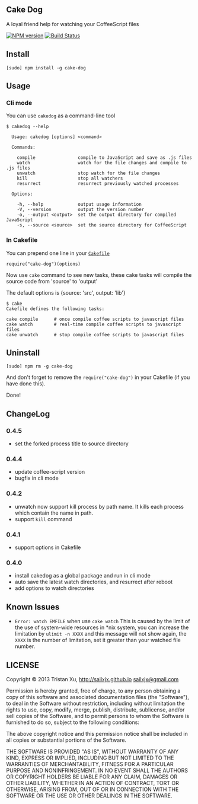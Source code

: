 Cake Dog
---
A loyal friend help for watching your CoffeeScript files

[![NPM version][npm-image]][npm-url] [![Build Status][travis-image]][travis-url]

## Install
```
[sudo] npm install -g cake-dog
```

## Usage

### Cli mode
You can use `cakedog` as a command-line tool
```
$ cakedog --help

  Usage: cakedog [options] <command>

  Commands:

    compile                compile to JavaScript and save as .js files
    watch                  watch for the file changes and compile to .js files
    unwatch                stop watch for the file changes
    kill                   stop all watchers
    resurrect              resurrect previously watched processes

  Options:

    -h, --help             output usage information
    -V, --version          output the version number
    -o, --output <output>  set the output directory for compiled JavaScript
    -s, --source <source>  set the source directory for CoffeeScript
```

### In Cakefile
You can prepend one line in your [`Cakefile`](http://coffeescript.org/documentation/docs/cake.html)

```
require("cake-dog")(options)
```

Now use `cake` command to see new tasks, these cake tasks will compile the source code from 'source' to 'output'

The default options is {source: 'src', output: 'lib'}

```
$ cake
Cakefile defines the following tasks:

cake compile      # once compile coffee scripts to javascript files
cake watch        # real-time compile coffee scripts to javascript files
cake unwatch      # stop compile coffee scripts to javascript files
```

## Uninstall

```
[sudo] npm rm -g cake-dog
```

And don't forget to remove the `require("cake-dog")` in your Cakefile (if you have done this).

Done!

## ChangeLog

### 0.4.5
- set the forked process title to source directory

### 0.4.4
- update coffee-script version
- bugfix in cli mode

### 0.4.2
- unwatch now support kill process by path name. It kills each process which contain the name in path.
- support `kill` command

### 0.4.1
- support options in Cakefile

### 0.4.0
- install cakedog as a global package and run in cli mode
- auto save the latest watch directories, and resurrect after reboot
- add options to watch directories

## Known Issues
- `Error: watch EMFILE` when use `cake watch`
  This is caused by the limit of the use of system-wide resources in *nix system, you can increase the limitation by `ulimit -n XXXX` and this message will not show again, the `XXXX` is the number of limitation, set it greater than your watched file number.

## LICENSE

Copyright © 2013 Tristan Xu, http://sailxjx.github.io <sailxjx@gmail.com>

Permission is hereby granted, free of charge, to any person obtaining a copy
of this software and associated documentation files (the "Software"), to deal
in the Software without restriction, including without limitation the rights
to use, copy, modify, merge, publish, distribute, sublicense, and/or sell
copies of the Software, and to permit persons to whom the Software is
furnished to do so, subject to the following conditions:

The above copyright notice and this permission notice shall be included in
all copies or substantial portions of the Software.

THE SOFTWARE IS PROVIDED "AS IS", WITHOUT WARRANTY OF ANY KIND, EXPRESS OR
IMPLIED, INCLUDING BUT NOT LIMITED TO THE WARRANTIES OF MERCHANTABILITY,
FITNESS FOR A PARTICULAR PURPOSE AND NONINFRINGEMENT. IN NO EVENT SHALL THE
AUTHORS OR COPYRIGHT HOLDERS BE LIABLE FOR ANY CLAIM, DAMAGES OR OTHER
LIABILITY, WHETHER IN AN ACTION OF CONTRACT, TORT OR OTHERWISE, ARISING FROM,
OUT OF OR IN CONNECTION WITH THE SOFTWARE OR THE USE OR OTHER DEALINGS IN
THE SOFTWARE.

[npm-url]: https://npmjs.org/package/cake-dog
[npm-image]: http://img.shields.io/npm/v/cake-dog.svg

[travis-url]: https://travis-ci.org/sailxjx/cake-dog
[travis-image]: http://img.shields.io/travis/sailxjx/cake-dog.svg
